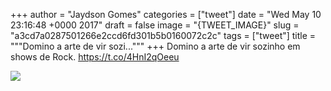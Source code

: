 
+++
author = "Jaydson Gomes"
categories = ["tweet"]
date = "Wed May 10 23:16:48 +0000 2017"
draft = false
image = "{TWEET_IMAGE}"
slug = "a3cd7a0287501266e2ccd6fd301b5b0160072c2c"
tags = ["tweet"]
title = """Domino a arte de vir sozi..."""
+++
Domino a arte de vir sozinho em shows de Rock. https://t.co/4HnI2qOeeu

![](/images/tweet-media/862446352638386177-C_gGXpeW0AAQY9B.jpg)